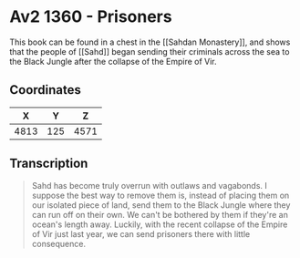  
# Av2 1360 - Prisoners

This book can be found in a chest in the [[Sahdan Monastery]], and shows that the people of [[Sahd]] began sending their criminals across the sea to the Black Jungle after the collapse of the Empire of Vir.

## Coordinates
| **X** | **Y** | **Z** |
| :---: | :---: | :---: |
| 4813  |  125  | 4571  |

## Transcription
> Sahd has become truly overrun with outlaws and vagabonds. I suppose the best way to remove them is, instead of placing them on our isolated piece of land, send them to the Black Jungle where they can run off on their own. We can't be bothered by them if they're an ocean's length away. Luckily, with the recent collapse of the Empire of Vir just last year, we can send prisoners there with little consequence.



